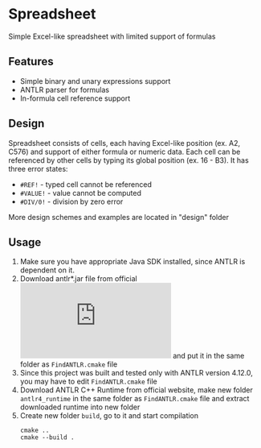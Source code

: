 # Spreadsheet
Simple Excel-like spreadsheet with limited support of formulas

## Features
  - Simple binary and unary expressions support
  - ANTLR parser for formulas
  - In-formula cell reference support

## Design
Spreadsheet consists of cells, each having Excel-like position (ex. A2, C576) and support of either formula or numeric data. 
Each cell can be referenced by other cells by typing its global position (ex. 16 - B3).
It has three error states:
- `#REF!` - typed cell cannot be referenced
- `#VALUE!` - value cannot be computed
- `#DIV/0!` - division by zero error

More design schemes and examples are located in "design" folder

## Usage
1) Make sure you have appropriate Java SDK installed, since ANTLR is dependent on it.
2) Download antlr*.jar file from official ![ANTLR website](https://www.antlr.org/download.html) and put it in the same folder as `FindANTLR.cmake` file
3) Since this project was built and tested only with ANTLR version 4.12.0, you may have to edit `FindANTLR.cmake` file
4) Download ANTLR C++ Runtime from official website, make new folder `antlr4_runtime` in the same folder as `FindANTLR.cmake` file and extract downloaded runtime into new folder 
5) Create new folder `build`, go to it and start compilation
    ````
    cmake ..
    cmake --build .
    ````
